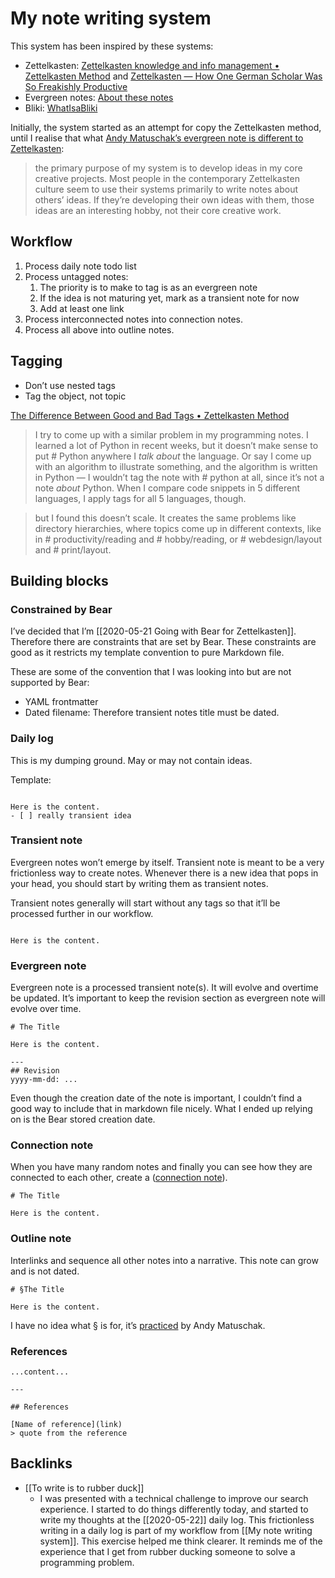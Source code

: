 # My note writing system

This system has been inspired by these systems:
- Zettelkasten: [Zettelkasten knowledge and info management • Zettelkasten Method](https://zettelkasten.de/) and [Zettelkasten — How One German Scholar Was So Freakishly Productive](https://writingcooperative.com/zettelkasten-how-one-german-scholar-was-so-freakishly-productive-997e4e0ca125)
- Evergreen notes: [About these notes](https://notes.andymatuschak.org/About_these_notes)
- Bliki: [WhatIsaBliki](https://www.martinfowler.com/bliki/WhatIsaBliki.html)

Initially, the system started as an attempt for copy the Zettelkasten method, until I realise that what [Andy Matuschak’s evergreen note is different to Zettelkasten](https://notes.andymatuschak.org/z4AX7pHAu5uUfmrq4K4zig9x8jmmF62XgaMXm):

> the primary purpose of my system is to develop ideas in my core creative projects. Most people in the contemporary Zettelkasten culture seem to use their systems primarily to write notes about others’ ideas. If they’re developing their own ideas with them, those ideas are an interesting hobby, not their core creative work.

## Workflow
1. Process daily note todo list
2. Process untagged notes:
	1. The priority is to make to tag is as an evergreen note
	2. If the idea is not maturing yet, mark as a transient note for now
	3. Add at least one link
3. Process interconnected notes into connection notes.
4. Process all above into outline notes.

## Tagging
- Don’t use nested tags
- Tag the object, not topic

[The Difference Between Good and Bad Tags • Zettelkasten Method](https://zettelkasten.de/posts/object-tags-vs-topic-tags/)
> I try to come up with a similar problem in my programming notes. I learned a lot of Python in recent weeks, but it doesn’t make sense to put # Python anywhere I *talk about* the language. Or say I come up with an algorithm to illustrate something, and the algorithm is written in Python — I wouldn’t tag the note with # python at all, since it’s not a note *about* Python. When I compare code snippets in 5 different languages, I apply tags for all 5 languages, though.

> but I found this doesn’t scale. It creates the same problems like directory hierarchies, where topics come up in different contexts, like in # productivity/reading and  # hobby/reading, or # webdesign/layout and # print/layout. 

## Building blocks

### Constrained by Bear
I’ve decided that I’m [[2020-05-21 Going with Bear for Zettelkasten]]. Therefore there are constraints that are set by Bear. These constraints are good as it restricts my template convention to pure Markdown file.

These are some of the convention that I was looking into but are not supported by Bear:
- YAML frontmatter
- Dated filename: Therefore transient notes title must be dated.

### Daily log
This is my dumping ground. May or may not contain ideas.

Template:
```

Here is the content.
- [ ] really transient idea
```

### Transient note
Evergreen notes won’t emerge by itself. Transient note is meant to be a very frictionless way to create notes. Whenever there is a new idea that pops in your head, you should start by writing them as transient notes.

Transient notes generally will start without any tags so that it’ll be processed further in our workflow.

```

Here is the content.
```

### Evergreen note
Evergreen note is a processed transient note(s). It will evolve and overtime be updated. It’s important to keep the revision section as evergreen note will evolve over time.

```
# The Title

Here is the content.

---
## Revision
yyyy-mm-dd: ...
```

Even though the creation date of the note is important, I couldn’t find a good way to include that in markdown file nicely. What I ended up relying on is the Bear stored creation date.

### Connection note
When you have many random notes and finally you can see how they are connected to each other, create a ([connection note](https://writingcooperative.com/zettelkasten-how-one-german-scholar-was-so-freakishly-productive-997e4e0ca125)).

```
# The Title

Here is the content.
```

### Outline note
Interlinks and sequence all other notes into a narrative. This note can grow and is not dated.
```
# §The Title

Here is the content.
```

I have no idea what § is for, it’s [practiced](https://notes.andymatuschak.org/zhmLXArqiCMDr9Q13ViqN3hh3SmrKzjQxWAr) by Andy Matuschak.

### References
```
...content...

---

## References

[Name of reference](link)
> quote from the reference
```

## Backlinks
* [[To write is to rubber duck]]
	* I was presented with a technical challenge to improve our search experience. I started to do things differently today, and started to write my thoughts at the [[2020-05-22]] daily log. This frictionless writing in a daily log is part of my workflow from [[My note writing system]]. This exercise helped me think clearer. It reminds me of the experience that I get from rubber ducking someone to solve a programming problem.

<!-- {BearID:CAB21B59-A446-4221-B9EC-3B674F3AF2EC-5962-00000FA1AC26E170} -->
